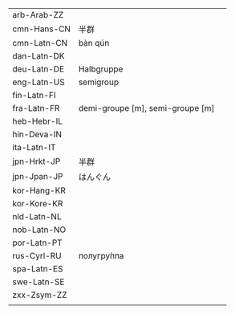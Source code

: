 | | | |
|-|-|-|
| arb-Arab-ZZ |  |  |
| cmn-Hans-CN | 半群 |  |
| cmn-Latn-CN | bàn qún |  |
| dan-Latn-DK |  |  |
| deu-Latn-DE | Halbgruppe |  |
| eng-Latn-US | semigroup |  |
| fin-Latn-FI |  |  |
| fra-Latn-FR | demi-groupe [m], semi-groupe [m] |  |
| heb-Hebr-IL |  |  |
| hin-Deva-IN |  |  |
| ita-Latn-IT |  |  |
| jpn-Hrkt-JP | 半群 |  |
| jpn-Jpan-JP | はんぐん |  |
| kor-Hang-KR |  |  |
| kor-Kore-KR |  |  |
| nld-Latn-NL |  |  |
| nob-Latn-NO |  |  |
| por-Latn-PT |  |  |
| rus-Cyrl-RU | полугру́ппа |  |
| spa-Latn-ES |  |  |
| swe-Latn-SE |  |  |
| zxx-Zsym-ZZ |  |  |
|  |  |  |